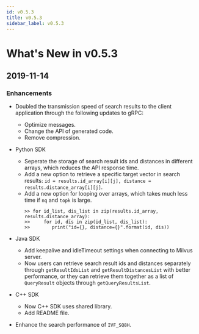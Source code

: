 ```yaml
---
id: v0.5.3
title: v0.5.3
sidebar_label: v0.5.3
---
```


# What's New in v0.5.3

## 2019-11-14

### Enhancements

- Doubled the transmission speed of search results to the client application through the following updates to gRPC:
  
  - Optimize messages.
  - Change the API of generated code.
  - Remove compression. 
  
- Python SDK

  - Seperate the storage of search result ids and distances in different arrays, which reduces the API response time.
  - Add a new option to retrieve a specific target vector in search results: `id = results.id_array[i][j], distance = results.distance_array[i][j]`.
  - Add a new option for looping over arrays, which takes much less time if `nq` and `topk` is large.
    ```
    >> for id_list, dis_list in zip(results.id_array, results.distance_array):
    >>     for id, dis in zip(id_list, dis_list):
    >>        print("id={}, distance={}".format(id, dis))
    ```

- Java SDK
 
  - Add keepalive and idleTimeout settings when connecting to Milvus server.
  - Now users can retrieve search result ids and distances separately through `getResultIdsList` and `getResultDistancesList` with better performance, or they can retrieve them together as a list of `QueryResult` objects through `getQueryResultsList`.
  
- C++ SDK

  - Now C++ SDK uses shared library.
  - Add README file.
  
- Enhance the search performance of `IVF_SQ8H`.

